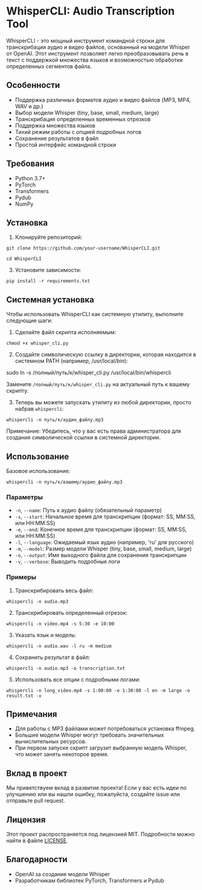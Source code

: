 # WhisperCLI: Audio Transcription Tool

WhisperCLI - это мощный инструмент командной строки для транскрибации аудио и видео файлов, основанный на модели Whisper от OpenAI. Этот инструмент позволяет легко преобразовывать речь в текст с поддержкой множества языков и возможностью обработки определенных сегментов файла.

## Особенности

- Поддержка различных форматов аудио и видео файлов (MP3, MP4, WAV и др.)
- Выбор модели Whisper (tiny, base, small, medium, large)
- Транскрибация определенных временных отрезков
- Поддержка множества языков
- Тихий режим работы с опцией подробных логов
- Сохранение результатов в файл
- Простой интерфейс командной строки

## Требования

- Python 3.7+
- PyTorch
- Transformers
- Pydub
- NumPy

## Установка

1. Клонируйте репозиторий:

```
git clone https://github.com/your-username/WhisperCLI.git

cd WhisperCLI
```

3. Установите зависимости:

```
pip install -r requirements.txt
```

## Системная установка

Чтобы использовать WhisperCLI как системную утилиту, выполните следующие шаги:

1. Сделайте файл скрипта исполняемым:

```
chmod +x whisper_cli.py
```

2. Создайте символическую ссылку в директории, которая находится в системном PATH (например, /usr/local/bin):

sudo ln -s /полный/путь/к/whisper_cli.py /usr/local/bin/whispercli

Замените `/полный/путь/к/whisper_cli.py` на актуальный путь к вашему скрипту.

3. Теперь вы можете запускать утилиту из любой директории, просто набрав `whispercli`:

```
whispercli -n путь/к/аудио_файлу.mp3
```

Примечание: Убедитесь, что у вас есть права администратора для создания символической ссылки в системной директории.

## Использование

Базовое использование:

```
whispercli -n путь/к/вашему/аудио_файлу.mp3
```

### Параметры

- `-n`, `--name`: Путь к аудио файлу (обязательный параметр)
- `-s`, `--start`: Начальное время для транскрипции (формат: SS, MM:SS, или HH:MM:SS)
- `-e`, `--end`: Конечное время для транскрипции (формат: SS, MM:SS, или HH:MM:SS)
- `-l`, `--language`: Ожидаемый язык аудио (например, 'ru' для русского)
- `-m`, `--model`: Размер модели Whisper (tiny, base, small, medium, large)
- `-o`, `--output`: Имя выходного файла для сохранения транскрипции
- `-v`, `--verbose`: Выводить подробные логи

### Примеры

1. Транскрибировать весь файл:
```
whispercli -n audio.mp3
```

2. Транскрибировать определенный отрезок:

```
whispercli -n video.mp4 -s 5:30 -e 10:00
```

3. Указать язык и модель:
```
whispercli -n audio.wav -l ru -m medium
```

4. Сохранить результат в файл:

```
whispercli -n audio.mp3 -o transcription.txt
```

5. Использовать все опции с подробными логами:

```
whispercli -n long_video.mp4 -s 1:00:00 -e 1:30:00 -l en -m large -o result.txt -v
```

## Примечания

- Для работы с MP3 файлами может потребоваться установка ffmpeg.
- Большие модели Whisper могут требовать значительных вычислительных ресурсов.
- При первом запуске скрипт загрузит выбранную модель Whisper, что может занять некоторое время.

## Вклад в проект

Мы приветствуем вклад в развитие проекта! Если у вас есть идеи по улучшению или вы нашли ошибку, пожалуйста, создайте issue или отправьте pull request.

## Лицензия

Этот проект распространяется под лицензией MIT. Подробности можно найти в файле [LICENSE](LICENSE).

## Благодарности

- OpenAI за создание модели Whisper
- Разработчикам библиотек PyTorch, Transformers и Pydub
